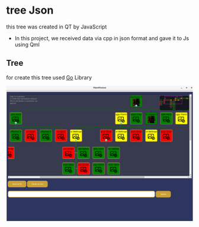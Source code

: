 # tree Json 
this tree was created in QT by JavaScript
- In this project, we received data via cpp in json format and gave it to Js using Qml
## Tree 
 for create this tree used [Go](https://gojs.net/latest/index.html) Library 
 
![sampel](./Pic.png "sampel")
